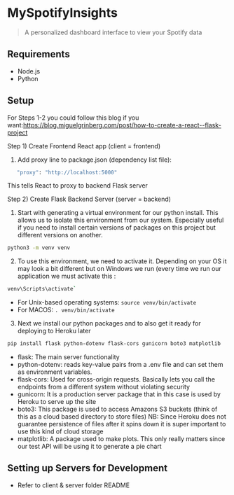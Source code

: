 # MySpotifyInsights

> A personalized dashboard interface to view your Spotify data

## Requirements

- Node.js
- Python

## Setup

For Steps 1-2 you could follow this blog if you want:https://blog.miguelgrinberg.com/post/how-to-create-a-react--flask-project

Step 1) Create Frontend React app (client = frontend)

1. Add proxy line to package.json (dependency list file):

```bash
   "proxy": "http://localhost:5000"
```

This tells React to proxy to backend Flask server

Step 2) Create Flask Backend Server (server = backend)

1. Start with generating a virtual environment for our python install. This allows us to isolate this environment from our system. Especially useful if you need to install certain versions of packages on this project but different versions on another.

```bash
python3 -m venv venv
```

2. To use this environment, we need to activate it. Depending on your OS it may look a bit different but on Windows we run (every time we run our application we must activate this :

```bash
venv\Scripts\activate`
```

- For Unix-based operating systems: `source venv/bin/activate`
- For MACOS: `. venv/bin/activate`

3. Next we install our python packages and to also get it ready for deploying to Heroku later

```bash
pip install flask python-dotenv flask-cors gunicorn boto3 matplotlib
```

- flask: The main server functionality
- python-dotenv: reads key-value pairs from a .env file and can set them as environment variables.
- flask-cors: Used for cross-origin requests. Basically lets you call the endpoints from a different system without violating security
- gunicorn: It is a production server package that in this case is used by Heroku to serve up the site
- boto3: This package is used to access Amazons S3 buckets (think of this as a cloud based directory to store files) NB: Since Heroku does not guarantee persistence of files after it spins down it is super important to use this kind of cloud storage
- matplotlib: A package used to make plots. This only really matters since our test API will be using it to generate a pie chart

## Setting up Servers for Development

- Refer to client & server folder README

